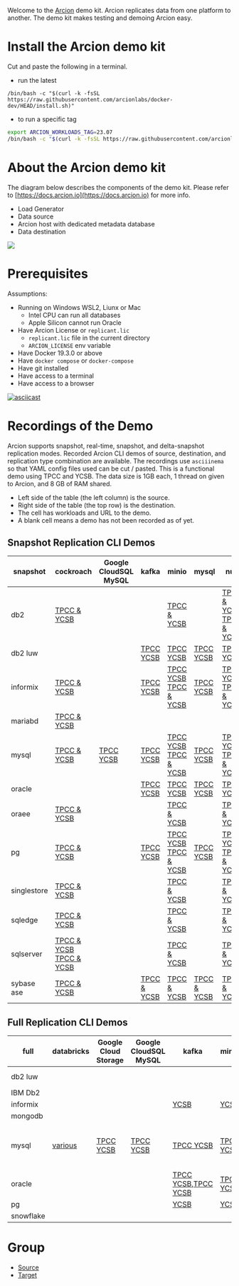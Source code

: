 Welcome to the [Arcion](http://arcion.io) demo kit.
Arcion replicates data from one platform to another.
The demo kit makes testing and demoing Arcion easy.

# Install the Arcion demo kit  

Cut and paste the following in a terminal.

- run the latest
```
/bin/bash -c "$(curl -k -fsSL https://raw.githubusercontent.com/arcionlabs/docker-dev/HEAD/install.sh)"
```

- to run a specific tag
```bash
export ARCION_WORKLOADS_TAG=23.07
/bin/bash -c "$(curl -k -fsSL https://raw.githubusercontent.com/arcionlabs/docker-dev/${ARCION_WORKLOADS_TAG:-HEAD}/install.sh)"
```

# About the Arcion demo kit  

The diagram below describes the components of the demo kit.  Please refer to [https://docs.arcion.io](https://docs.arcion.io) for more info.

- Load Generator
- Data source
- Arcion host with dedicated metadata database
- Data destination

[![](https://mermaid.ink/img/pako:eNpNj8FqwzAQRH9F7MmF-OCrKQHXhlJwoFTpocg5bKxNYxpLYb06lJB_rxQF0j09mJkd5gKjtwQ1fDOej6r_GJyK15veo1Wv5IhRPD_veb19b8s2wVerX3aqLNdKZ_cS9jne8Dh5p9pTWIQ4i-ma6sEbU2xIUKVPHQo-7bJGzmbQptA-8Ej_LLe2pjL3giSoz7d7sqlu8tYUHS0yOZToeWRhBTPxjJONMy8pMoAcaaYB6ogW-WeAwV2jD4N4_etGqIUDrSCcLQp1E8Z5M9QHPC10_QN9k16L?type=png)](https://mermaid.live/edit#pako:eNpNj8FqwzAQRH9F7MmF-OCrKQHXhlJwoFTpocg5bKxNYxpLYb06lJB_rxQF0j09mJkd5gKjtwQ1fDOej6r_GJyK15veo1Wv5IhRPD_veb19b8s2wVerX3aqLNdKZ_cS9jne8Dh5p9pTWIQ4i-ma6sEbU2xIUKVPHQo-7bJGzmbQptA-8Ej_LLe2pjL3giSoz7d7sqlu8tYUHS0yOZToeWRhBTPxjJONMy8pMoAcaaYB6ogW-WeAwV2jD4N4_etGqIUDrSCcLQp1E8Z5M9QHPC10_QN9k16L)

# Prerequisites

Assumptions:

- Running on Windows WSL2, Liunx or Mac 
  - Intel CPU can run all databases
  - Apple Silicon cannot run Oracle 
- Have Arcion License or `replicant.lic`
  - `replicant.lic` file in the current directory 
  - `ARCION_LICENSE` env variable    
- Have Docker 19.3.0 or above
- Have `docker compose` or `docker-compose` 
- Have git installed
- Have access to a terminal
- Have access to a browser


[![asciicast](https://asciinema.org/a/587770.svg)](https://asciinema.org/a/587770)

# Recordings of the Demo

Arcion supports snapshot, real-time, snapshot, and delta-snapshot replication modes.
Recorded Arcion CLI demos of source, destination, and replication type combination are available.
The recordings use `asciiinema` so that YAML config files used can be cut / pasted.
This is a functional demo using TPCC and YCSB.
The data size is 1GB each, 1 thread on given to Arcion, and 8 GB of RAM shared.  

- Left side of the table (the left column) is the source.
- Right side of the table (the top row) is the destination.
- The cell has workloads and URL to the demo.
- A blank cell means a demo has not been recorded as of yet.
   
## Snapshot Replication CLI Demos

snapshot | cockroach | Google CloudSQL MySQL | kafka | minio | mysql | null | oracle | pg | redis stream | singlestore | snowflake | sqledge | sqlserver | yugabyte
-- | -- | -- | -- | -- | -- | -- | -- | -- | -- | -- | -- | -- | -- | --
db2 | [TPCC & YCSB](./docs/resources/asciinema/snapshot_db2_cockroach.ascii.cast.gif) |   |   | [TPCC & YCSB](./docs/resources/asciinema/snapshot_db2_minio.ascii.cast.gif) |   | [TPCC & YCSB](./docs/resources/asciinema/snapshot_db2_null.ascii.cast.gif)<br />[TPCC & YCSB](./docs/resources/asciinema/snapshot_db2_null.ascii.cast.gif) |   |   |   | [TPCC & YCSB](./docs/resources/asciinema/snapshot_db2_s2.ascii.cast.gif) |   |   | [TPCC & YCSB](./docs/resources/asciinema/snapshot_db2_sqlserver.ascii.cast.gif) |  
db2 luw |   |   | [TPCC YCSB](https://asciinema.org/a/596930) | [TPCC YCSB](https://asciinema.org/a/596933) | [TPCC YCSB](https://asciinema.org/a/596925) | [TPCC YCSB](https://asciinema.org/a/596934) | [TPCC YCSB](https://asciinema.org/a/596927) | [TPCC YCSB](https://asciinema.org/a/596926) | [TPCC YCSB](https://asciinema.org/a/596929) |   | [TPCC YCSB](https://asciinema.org/a/596928) |   |   |  
informix | [TPCC & YCSB](./docs/resources/asciinema/snapshot_informix_cockroach.ascii.cast.gif) |   | [TPCC YCSB](https://asciinema.org/a/596949) | [TPCC YCSB](https://asciinema.org/a/596417)<br />[TPCC & YCSB](./docs/resources/asciinema/snapshot_informix_minio.ascii.cast.gif) | [TPCC YCSB](https://asciinema.org/a/596950) | [TPCC YCSB](https://asciinema.org/a/596416)<br />[TPCC & YCSB](./docs/resources/asciinema/snapshot_informix_null.ascii.cast.gif) | [TPCC YCSB](https://asciinema.org/a/596952) | [TPCC YCSB](https://asciinema.org/a/596953) | [TPCC YCSB](https://asciinema.org/a/596955) | [TPCC & YCSB](./docs/resources/asciinema/snapshot_informix_s2.ascii.cast.gif) | [TPCC YCSB](https://asciinema.org/a/596415) |   | [TPCC & YCSB](./docs/resources/asciinema/snapshot_informix_sqlserver.ascii.cast.gif) |  
mariabd | [TPCC & YCSB](https://asciinema.org/a/599290) |   |   |   |   |   |   |   |   |   |   |   |   |  
mysql | [TPCC & YCSB](./docs/resources/asciinema/snapshot_mysql_cockroach.ascii.cast.gif) | [TPCC YCSB](https://asciinema.org/a/597662) | [TPCC YCSB](https://asciinema.org/a/596940) | [TPCC YCSB](https://asciinema.org/a/596938)<br />[TPCC & YCSB](./docs/resources/asciinema/snapshot_mysql_minio.ascii.cast.gif) | [TPCC YCSB](https://asciinema.org/a/596941) | [TPCC YCSB](https://asciinema.org/a/596942)<br />[TPCC & YCSB](./docs/resources/asciinema/snapshot_mysql_null.ascii.cast.gif) | [TPCC YCSB](https://asciinema.org/a/596943) | [TPCC YCSB](https://asciinema.org/a/596937) | [TPCC YCSB](https://asciinema.org/a/596948) | [TPCC & YCSB](./docs/resources/asciinema/snapshot_mysql_s2.ascii.cast.gif) | [TPCC YCSB](https://asciinema.org/a/M27aYd5QkOStjN80Pdqx2hBCc) |   | [TPCC & YCSB](./docs/resources/asciinema/snapshot_mysql_sqlserver.ascii.cast.gif) |  
oracle |   |   | [TPCC YCSB](https://asciinema.org/a/596635) | [TPCC YCSB](https://asciinema.org/a/596638) | [TPCC YCSB](https://asciinema.org/a/596642) | [TPCC YCSB](https://asciinema.org/a/596643) | [TPCC YCSB](https://asciinema.org/a/596958) | [TPCC YCSB](https://asciinema.org/a/596641) | [TPCC YCSB](https://asciinema.org/a/596957) |   | [TPCC YCSB](https://asciinema.org/a/596634) |   |   | [](https://youtu.be/nKqncxWjRvM)
oraee | [TPCC & YCSB](./docs/resources/asciinema/snapshot_oraee_cockroach.ascii.cast.gif) |   |   | [TPCC & YCSB](./docs/resources/asciinema/snapshot_oraee_minio.ascii.cast.gif) |   | [TPCC & YCSB](./docs/resources/asciinema/snapshot_oraee_null.ascii.cast.gif) |   |   |   | [TPCC & YCSB](./docs/resources/asciinema/snapshot_oraee_s2.ascii.cast.gif) |   |   | [TPCC & YCSB](./docs/resources/asciinema/snapshot_oraee_sqlserver.ascii.cast.gif) |  
pg | [TPCC & YCSB](./docs/resources/asciinema/snapshot_pg_cockroach.ascii.cast.gif) |   | [TPCC YCSB](https://asciinema.org/a/596959) | [TPCC YCSB](https://asciinema.org/a/596960)<br />[TPCC & YCSB](./docs/resources/asciinema/snapshot_pg_minio.ascii.cast.gif) | [TPCC YCSB](https://asciinema.org/a/596962) | [TPCC YCSB](https://asciinema.org/a/596963)<br />[TPCC & YCSB](./docs/resources/asciinema/snapshot_pg_null.ascii.cast.gif) |   | [TPCC YCSB](https://asciinema.org/a/596961) |   | [TPCC & YCSB](./docs/resources/asciinema/snapshot_pg_s2.ascii.cast.gif) | [TPCC YCSB](https://asciinema.org/a/596966) |   | [TPCC & YCSB](./docs/resources/asciinema/snapshot_pg_sqlserver.ascii.cast.gif) |  
singlestore | [TPCC & YCSB](./docs/resources/asciinema/snapshot_s2_cockroach.ascii.cast.gif) |   |   | [TPCC & YCSB](./docs/resources/asciinema/snapshot_s2_minio.ascii.cast.gif) |   | [TPCC & YCSB](./docs/resources/asciinema/snapshot_s2_null.ascii.cast.gif) |   |   |   | [TPCC & YCSB](./docs/resources/asciinema/snapshot_s2_s2.ascii.cast.gif) |   |   | [TPCC & YCSB](./docs/resources/asciinema/snapshot_s2_sqlserver.ascii.cast.gif) |  
sqledge | [TPCC & YCSB](./docs/resources/asciinema/snapshot_sqledge_cockroach.ascii.cast.gif) |   |   | [TPCC & YCSB](./docs/resources/asciinema/snapshot_sqledge_minio.ascii.cast.gif) |   | [TPCC & YCSB](./docs/resources/asciinema/snapshot_sqledge_null.ascii.cast.gif) |   |   |   | [TPCC & YCSB](./docs/resources/asciinema/snapshot_sqledge_s2.ascii.cast.gif) |   |   | [TPCC & YCSB](./docs/resources/asciinema/snapshot_sqledge_sqlserver.ascii.cast.gif) |  
sqlserver | [TPCC & YCSB](https://asciinema.org/a/599286)<br />[TPCC & YCSB](./docs/resources/asciinema/snapshot_sqlserver_cockroach.ascii.cast.gif) |   |   | [TPCC & YCSB](./docs/resources/asciinema/snapshot_sqlserver_minio.ascii.cast.gif) |   | [TPCC & YCSB](./docs/resources/asciinema/snapshot_sqlserver_null.ascii.cast.gif) |   |   |   | [TPCC & YCSB](./docs/resources/asciinema/snapshot_sqlserver_s2.ascii.cast.gif) |   |   | [TPCC & YCSB](./docs/resources/asciinema/snapshot_sqlserver_sqlserver.ascii.cast.gif) |  
sybase ase | [TPCC & YCSB](https://asciinema.org/a/599284) |   | [TPCC & YCSB](https://asciinema.org/a/599184) | [TPCC & YCSB](https://asciinema.org/a/599186) | [TPCC & YCSB](https://asciinema.org/a/599187) | [TPCC & YCSB](https://asciinema.org/a/599193) |   | [TPCC & YCSB](https://asciinema.org/a/599192) | [TPCC & YCSB](https://asciinema.org/a/599191) | [TPCC & YCSB](https://asciinema.org/a/599280) |   | [TPCC & YCSB](https://asciinema.org/a/599195) | [TPCC & YCSB](https://asciinema.org/a/599194) | [TPCC & YCSB](https://asciinema.org/a/599281)


## Full Replication CLI Demos

full | databricks | Google Cloud Storage | Google CloudSQL MySQL | kafka | minio | mongodb | mysql | null | oracle | pg | redis stream | singlestore | snowflake | sqlserver
-- | -- | -- | -- | -- | -- | -- | -- | -- | -- | -- | -- | -- | -- | --
db2 luw |   |   |   |   |   |   | [TPCC YCSB](https://asciinema.org/a/597115) |   | [TPCC YCSB](https://asciinema.org/a/597114) | [TPCC YCSB](https://asciinema.org/a/597116) |   |   |   |  
IBM Db2 |   |   |   |   |   |   |   |   | [various](https://youtu.be/TYXJhwjXIms) |   |   |   |   |  
informix |   |   |   | [YCSB](https://asciinema.org/a/596970) | [YCSB](https://asciinema.org/a/596971) |   | [YCSB](https://asciinema.org/a/596959) | [YCSB](https://asciinema.org/a/596973) | [YCSB](https://asciinema.org/a/46fe1mFKWyIvRhSaqEnIrGacN),[YCSB](https://asciinema.org/a/596974) | [YCSB](https://asciinema.org/a/596418),[YCSB](https://asciinema.org/a/596975) | [YCSB](https://asciinema.org/a/596977) |   | [YCSB](https://asciinema.org/a/596402) |  
mongodb |   |   |   |   |   | [](https://youtu.be/33TBVqFDuCk) |   |   |   |   |   |   |   |  
mysql | [various](https://youtu.be/ytKpvWJi3Lo) | [TPCC YCSB](https://asciinema.org/a/597274) | [TPCC YCSB](https://asciinema.org/a/597663) | [TPCC YCSB](https://asciinema.org/a/596184) | [TPCC YCSB](https://asciinema.org/a/596183) |   | [TPCC YCSB](https://asciinema.org/a/596980),[TPCC & YCSB](https://asciinema.org/a/597442),[TPCC & YCSB](https://asciinema.org/a/597443) | [TPCC YCSB](https://asciinema.org/a/596979) | [TPCC YCSB](https://asciinema.org/a/596981) | [TPCC YCSB](https://asciinema.org/a/587771) | [TPCC YCSB](https://asciinema.org/a/596982) | [various](https://youtu.be/x9_ccBjf1EQ) | [](https://asciinema.org/a/8CO7i2Ecj8jPdSh4mFOfDbm9F) |  
oracle | [](https://youtu.be/SAc7v7ZspPw) |   |   | [TPCC YCSB](https://asciinema.org/a/596653),[TPCC YCSB](https://asciinema.org/a/596984) | [TPCC YCSB](https://asciinema.org/a/596652) | [various](https://youtu.be/sK3tZmpb1YI),[](https://youtu.be/dTChAc9GpSc) | [TPCC YCSB](https://asciinema.org/a/596647) | [TPCC YCSB](https://asciinema.org/a/596644) | [various](https://youtu.be/sVhraqx095g) | [TPCC YCSB](https://asciinema.org/a/596651) |   | [various](https://youtu.be/x9_ccBjf1EQ) | [YCSB](https://asciinema.org/a/596633),[](https://youtu.be/XRAFNrhv5cI) |  
pg |   |   |   | [YCSB](https://asciinema.org/a/598279) | [YCSB](https://asciinema.org/a/598285) |   | [YCSB](https://asciinema.org/a/598277) |   | [X](https://asciinema.org/a/598282) | [YCSB](https://asciinema.org/a/598284) | [YCSB](https://asciinema.org/a/598286) |   |   | [YCSB](https://asciinema.org/a/598281)
snowflake |   |   |   |   |   |   |   |   |   |   |   |   |   | [various](https://youtu.be/8sn8KJfh9ns)

# Group

- [Source](./docs/source/README.md)
- [Target](./docs/targets/README.md)

